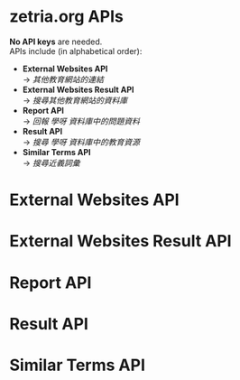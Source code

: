 # zetria.org APIs  

**No API keys** are needed.  
APIs include (in alphabetical order):  
  
- **External Websites API**  
 -> *其他教育網站的連結*
- **External Websites Result API**  
 -> *搜尋其他教育網站的資料庫*
- **Report API**  
 -> *回報 學呀 資料庫中的問題資料*
- **Result API**  
 -> *搜尋 學呀 資料庫中的教育資源*
- **Similar Terms API**  
 -> *搜尋近義詞彙*
    
# External Websites API
  
# External Websites Result API
  
# Report API
  
# Result API
  
# Similar Terms API
  
